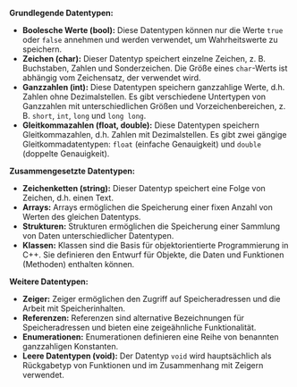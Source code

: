 **Grundlegende Datentypen:**

- **Boolesche Werte (bool):** Diese Datentypen können nur die Werte `true` oder `false` annehmen und werden verwendet, um Wahrheitswerte zu speichern.
- **Zeichen (char):** Dieser Datentyp speichert einzelne Zeichen, z. B. Buchstaben, Zahlen und Sonderzeichen. Die Größe eines `char`-Werts ist abhängig vom Zeichensatz, der verwendet wird.
- **Ganzzahlen (int):** Diese Datentypen speichern ganzzahlige Werte, d.h. Zahlen ohne Dezimalstellen. Es gibt verschiedene Untertypen von Ganzzahlen mit unterschiedlichen Größen und Vorzeichenbereichen, z. B. `short`, `int`, `long` und `long long`.
- **Gleitkommazahlen (float, double):** Diese Datentypen speichern Gleitkommazahlen, d.h. Zahlen mit Dezimalstellen. Es gibt zwei gängige Gleitkommadatentypen: `float` (einfache Genauigkeit) und `double` (doppelte Genauigkeit).

**Zusammengesetzte Datentypen:**

- **Zeichenketten (string):** Dieser Datentyp speichert eine Folge von Zeichen, d.h. einen Text.
- **Arrays:** Arrays ermöglichen die Speicherung einer fixen Anzahl von Werten des gleichen Datentyps.
- **Strukturen:** Strukturen ermöglichen die Speicherung einer Sammlung von Daten unterschiedlicher Datentypen.
- **Klassen:** Klassen sind die Basis für objektorientierte Programmierung in C++. Sie definieren den Entwurf für Objekte, die Daten und Funktionen (Methoden) enthalten können.

**Weitere Datentypen:**

- **Zeiger:** Zeiger ermöglichen den Zugriff auf Speicheradressen und die Arbeit mit Speicherinhalten.
- **Referenzen:** Referenzen sind alternative Bezeichnungen für Speicheradressen und bieten eine zeigeähnliche Funktionalität.
- **Enumerationen:** Enumerationen definieren eine Reihe von benannten ganzzahligen Konstanten.
- **Leere Datentypen (void):** Der Datentyp `void` wird hauptsächlich als Rückgabetyp von Funktionen und im Zusammenhang mit Zeigern verwendet.